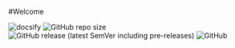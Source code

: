 #Welcome

![docsify](https://img.shields.io/badge/maintained%20with-docsify-cc00ff.svg)
![GitHub repo size](https://img.shields.io/github/repo-size/longshilin/wiki-BehaviorDesigner)
![GitHub release (latest SemVer including pre-releases)](https://img.shields.io/github/v/release/longshilin/wiki-BehaviorDesigner?include_prereleases)
![GitHub](https://img.shields.io/github/license/longshilin/wiki-BehaviorDesigner)

